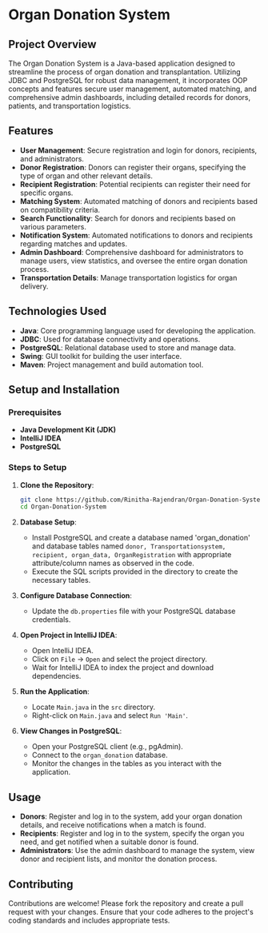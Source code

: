 # Organ Donation System

## Project Overview
The Organ Donation System is a Java-based application designed to streamline the process of organ donation and transplantation. Utilizing JDBC and PostgreSQL for robust data management, it incorporates OOP concepts and features secure user management, automated matching, and comprehensive admin dashboards, including detailed records for donors, patients, and transportation logistics.

## Features
- **User Management**: Secure registration and login for donors, recipients, and administrators.
- **Donor Registration**: Donors can register their organs, specifying the type of organ and other relevant details.
- **Recipient Registration**: Potential recipients can register their need for specific organs.
- **Matching System**: Automated matching of donors and recipients based on compatibility criteria.
- **Search Functionality**: Search for donors and recipients based on various parameters.
- **Notification System**: Automated notifications to donors and recipients regarding matches and updates.
- **Admin Dashboard**: Comprehensive dashboard for administrators to manage users, view statistics, and oversee the entire organ donation process.
- **Transportation Details**: Manage transportation logistics for organ delivery.

## Technologies Used
- **Java**: Core programming language used for developing the application.
- **JDBC**: Used for database connectivity and operations.
- **PostgreSQL**: Relational database used to store and manage data.
- **Swing**: GUI toolkit for building the user interface.
- **Maven**: Project management and build automation tool.

## Setup and Installation
### Prerequisites
- **Java Development Kit (JDK)**
- **IntelliJ IDEA**
- **PostgreSQL**

### Steps to Setup
1. **Clone the Repository**:
   ```bash
   git clone https://github.com/Rinitha-Rajendran/Organ-Donation-System.git
   cd Organ-Donation-System
   ```

2. **Database Setup**:
   - Install PostgreSQL and create a database named 'organ_donation' and database tables named `donor, Transportationsystem, recipient, organ_data, OrganRegistration` with appropriate attribute/column names as observed in the code.
   - Execute the SQL scripts provided in the  directory to create the necessary tables.

3. **Configure Database Connection**:
   - Update the `db.properties` file with your PostgreSQL database credentials.

4. **Open Project in IntelliJ IDEA**:
   - Open IntelliJ IDEA.
   - Click on `File` -> `Open` and select the project directory.
   - Wait for IntelliJ IDEA to index the project and download dependencies.

5. **Run the Application**:
   - Locate `Main.java` in the `src` directory.
   - Right-click on `Main.java` and select `Run 'Main'`.

6. **View Changes in PostgreSQL**:
   - Open your PostgreSQL client (e.g., pgAdmin).
   - Connect to the `organ_donation` database.
   - Monitor the changes in the tables as you interact with the application.

## Usage
- **Donors**: Register and log in to the system, add your organ donation details, and receive notifications when a match is found.
- **Recipients**: Register and log in to the system, specify the organ you need, and get notified when a suitable donor is found.
- **Administrators**: Use the admin dashboard to manage the system, view donor and recipient lists, and monitor the donation process.

## Contributing
Contributions are welcome! Please fork the repository and create a pull request with your changes. Ensure that your code adheres to the project's coding standards and includes appropriate tests.
